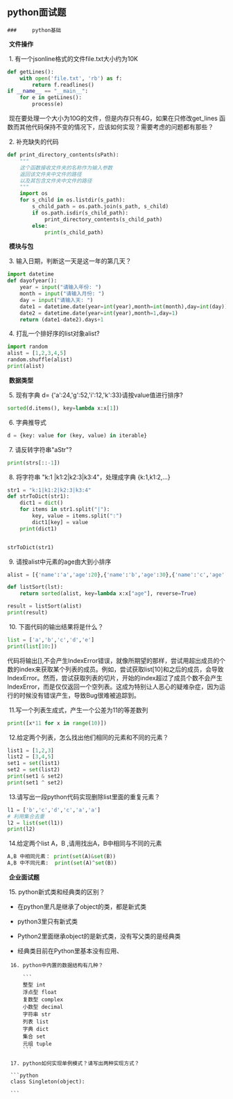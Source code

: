 ## python面试题

	### 	python基础

​	**文件操作**

​			1. 有一个jsonline格式的文件file.txt大小约为10K

```python
def getLines():
    with open('file.txt', 'rb') as f:
        return f.readlines()
if __name__ == "__main__":
    for e in getLines():
        process(e)
```

​		现在要处理一个大小为10G的文件，但是内存只有4G，如果在只修改get_lines 函数而其他代码保持不变的情况下，应该如何实现？需要考虑的问题都有那些？			

​			2. 补充缺失的代码

```python
def print_directory_contents(sPath):
    """
    这个函数接收文件夹的名称作为输入参数
    返回该文件夹中文件的路径
    以及其包含文件夹中文件的路径
    """
    import os
    for s_child in os.listdir(s_path):
        s_child_path = os.path.join(s_path, s_child)
        if os.path.isdir(s_child_path):
            print_directory_contents(s_child_path)
        else:
            print(s_child_path)
```

​	**模块与包**

​			3. 输入日期，判断这一天是这一年的第几天？

```python
import datetime
def dayofyear():
    year = input("请输入年份: ")
    month = input("请输入月份: ")
    day = input("请输入天: ")
    date1 = datetime.date(year=int(year),month=int(month),day=int(day))
    date2 = datetime.date(year=int(year),month=1,day=1)
    return (date1-date2).days+1
```

​		4. 打乱一个排好序的list对象alist?

```python
import random
alist = [1,2,3,4,5]
random.shuffle(alist)
print(alist)
```

​	**数据类型**

​		5. 现有字典 d= {'a':24,'g':52,'i':12,'k':33}请按value值进行排序?

```python
sorted(d.items(), key=lambda x:x[1])
```

​		6. 字典推导式

```python
d = {key: value for (key, value) in iterable}
```

​		7. 请反转字符串"aStr"?

```python
print(strs[::-1])
```

​		8. 将字符串 "k:1 |k1:2|k2:3|k3:4"，处理成字典 {k:1,k1:2,...}

```python
str1 = "k:1|k1:2|k2:3|k3:4"
def strToDict(str1):
    dict1 = dict()
    for items in str1.split("|"):
        key, value = items.split(":")
        dict1[key] = value
    print(dict1)


strToDict(str1)
```

​		9. 请按alist中元素的age由大到小排序

```python
alist = [{'name':'a','age':20},{'name':'b','age':30},{'name':'c','age':25}]

def listSort(lst):
    return sorted(alist, key=lambda x:x["age"], reverse=True)

result = listSort(alist)
print(result)
```

​		10. 下面代码的输出结果将是什么？

```python
list = ['a','b','c','d','e']
print(list[10:])
```

​		代码将输出[],不会产生IndexError错误，就像所期望的那样，尝试用超出成员的个数的index来获取某个列表的成员。例如，尝试获取list[10]和之后的成员，会导致IndexError。然而，尝试获取列表的切片，开始的index超过了成员个数不会产生IndexError，而是仅仅返回一个空列表。这成为特别让人恶心的疑难杂症，因为运行的时候没有错误产生，导致Bug很难被追踪到。

​		11.写一个列表生成式，产生一个公差为11的等差数列

```python  
print([x*11 for x in range(10)])
```

​		12.给定两个列表，怎么找出他们相同的元素和不同的元素？

```python 
list1 = [1,2,3]
list2 = [3,4,5]
set1 = set(list1)
set2 = set(list2)
print(set1 & set2)
print(set1 ^ set2)
```

​		13.请写出一段python代码实现删除list里面的重复元素？

```python 
l1 = ['b','c','d','c','a','a']
# 利用集合去重
l2 = list(set(l1))
print(l2)
```

​		14.给定两个list A，B ,请用找出A，B中相同与不同的元素

```python
A,B 中相同元素： print(set(A)&set(B))
A,B 中不同元素:  print(set(A)^set(B))
```

​	**企业面试题**

​		15. python新式类和经典类的区别？

   * 在python里凡是继承了object的类，都是新式类

   * python3里只有新式类

   *  Python2里面继承object的是新式类，没有写父类的是经典类

   *  经典类目前在Python里基本没有应用、

     16. python中内置的数据结构有几种？

         ```
         整型 int
         浮点型 float
         复数型 complex
         小数型 decimal
         字符串 str
         列表 list
         字典 dict
         集合 set
         元组 tuple
         ```

     17. python如何实现单例模式？请写出两种实现方式？

     ```python
     class Singleton(object):
     	
     ```

     